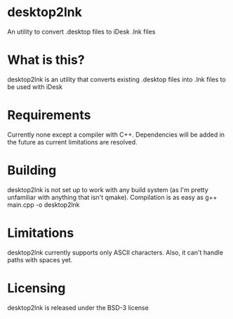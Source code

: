 # desktop2lnk
An utility to convert .desktop files to iDesk .lnk files
# What is this?
desktop2lnk is an utility that converts existing .desktop files into .lnk files to be used with iDesk
# Requirements
Currently none except a compiler with C++. Dependencies will be added in the future as current limitations are resolved.
# Building
desktop2lnk is not set up to work with any build system (as I'm pretty unfamiliar with anything that isn't qmake). Compilation is as easy as g++ main.cpp -o desktop2lnk
# Limitations
desktop2lnk currently supports only ASCII characters. Also, it can't handle paths with spaces yet.
# Licensing
desktop2lnk is released under the BSD-3 license
